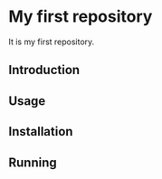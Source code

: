 # My first repository
It is my first repository.

## Introduction

## Usage

## Installation

## Running
